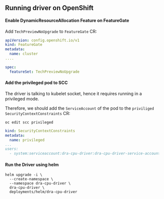 ## Running driver on OpenShift

#### Enable DynamicResourceAllocation Feature on FeatureGate

Add `TechPreviewNoUpgrade` to `FeatureGate` CR:

```yaml
apiVersion: config.openshift.io/v1
kind: FeatureGate
metadata:
  name: cluster 
....

spec:
  featureSet: TechPreviewNoUpgrade 
```

#### Add the privileged pod to SCC

The driver is talking to kubelet socket, hence it requires running in
a privileged mode.

Therefore, we should add the `ServiceAccount` of the pod to the `priviliged` `SecurityContextConstraints` CR:

`oc edit scc privileged`

```yaml
kind: SecurityContextConstraints
metadata:
  name: privileged
...
users:
  - system:serviceaccount:dra-cpu-driver:dra-cpu-driver-service-account

```

#### Run the Driver using helm

```
helm upgrade -i \                                 
  --create-namespace \
  --namespace dra-cpu-driver \                       
  dra-cpu-driver \
  deployments/helm/dra-cpu-driver
```